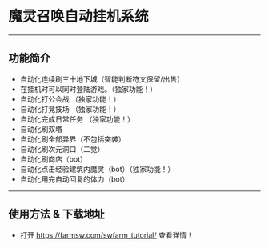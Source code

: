 # 魔灵召唤自动挂机系统
-------------------
## 功能简介

* 自动化连续刷三十地下城（智能判断符文保留/出售）
* 在挂机时可以同时登陆游戏。（独家功能！）
* 自动化打公会战 （独家功能！）
* 自动化打竞技场 （独家功能！）
* 自动化完成日常任务 （独家功能！）
* 自动化刷双塔
* 自动化刷全部异界（不包括突袭）
* 自动化刷次元洞口（二觉）
* 自动化刷商店（bot）
* 自动化点击经验建筑内魔灵（bot）（独家功能！）
* 自动化用完自动回复的体力（bot）
-------------------
## 使用方法 & 下载地址

* 打开 https://farmsw.com/swfarm_tutorial/ 查看详情！
